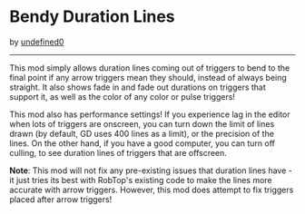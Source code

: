 # Bendy Duration Lines
by [undefined0](user:13351341)

---

This mod simply allows duration lines coming out of triggers to bend to the final point if any arrow triggers mean they should, instead of always being straight. It also shows fade in and fade out durations on triggers that support it, as well as the color of any color or pulse triggers!

This mod also has performance settings! If you experience lag in the editor when lots of triggers are onscreen, you can turn down the limit of lines drawn (by default, GD uses 400 lines as a limit), or the precision of the lines. On the other hand, if you have a good computer, you can turn off culling, to see duration lines of triggers that are offscreen.

**Note**: This mod will <cr>not</c> fix any pre-existing issues that duration lines have - it just tries its best with RobTop's existing code to make the lines more accurate with arrow triggers. However, this mod does attempt to fix triggers placed after arrow triggers!
